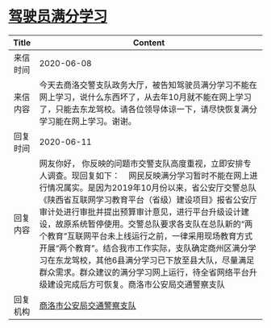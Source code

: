 # <a href="http://www.shangluo.gov.cn/zmhd/ldxxxx.jsp?urltype=leadermail.LeaderMailContentUrl&wbtreeid=1112&leadermailid=5999">驾驶员满分学习</a>
|Title|Content|
|:---:|---|
|来信时间|2020-06-08|
|来信内容|今天去商洛交警支队政务大厅，被告知驾驶员满分学习不能在网上学习，说什么东西坏了，从去年10月就不能在网上学习了，只能去东龙驾校。请各位领导体谅一下，请尽快恢复满分学习能在网上学习。谢谢。|
|回复时间|2020-06-11|
|回复内容|网友你好， 你反映的问题市交警支队高度重视，立即安排专人调查。现回复如下：    网民反映满分学习暂时不能在网上进行情况属实。是因为2019年10月份以来，省公安厅交警总队《陕西省互联网学习教育平台（省级）建设项目》报省公安厅审计处进行审批并提出预算审计意见，进行平台升级设计建设，故原系统暂停使用。交警总队要求各支队在总队新的“两个教育”互联网平台未上线运行之前，一律采用现场教育方式开展“两个教育”。结合我市工作实际，支队确定商州区满分学习在东龙驾校，其他6县满分学习已下放至县大队，尽量满足群众需求。群众建议的满分学习网上运行，待全省网络平台升级建设完成后方可恢复。商洛市公安局交通警察支队|
|回复机构|<a href="../../categories/agencies/商洛市公安局交通警察支队.md">商洛市公安局交通警察支队</a>|
